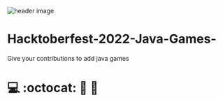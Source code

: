 ![header image](https://github.com/Tilanmoksara96/Hacktoberfest-2022-Java-Games-/blob/main/assets/unnamed.png)
# Hacktoberfest-2022-Java-Games-
Give your contributions to add java games
# 💻 :octocat: 🎲 👾

